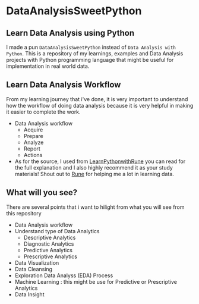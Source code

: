 # DataAnalysisSweetPython
## Learn Data Analysis using Python
I made a pun ```DataAnalysisSweetPython``` instead of ```Data Analysis with Python```. This is a repository of my learnings, examples and Data Analysis projects with Python programming language that might be useful for implementation in real world data.

## Learn Data Analysis Workflow
From my learning journey that i've done, it is very important to understand how the workflow of doing data analysis because it is very helpful in making it easier to complete the work.
- Data Analysis workflow
  - Acquire
  - Prepare
  - Analyze
  - Report
  - Actions
- As for the source, I used from [LearnPythonwithRune](https://github.com/LearnPythonWithRune/DataScienceWithPython) you can read for the full explanation and I also highly recommend it as your study materials! Shout out to [Rune](https://github.com/LearnPythonWithRune/) for helping me a lot in learning data.

## What will you see?
There are several points that i want to hilight from what you will see from this repository
- Data Analysis workflow
- Understand type of Data Analytics
  - Descriptive Analytics
  - Diagnostic Analytics
  - Predictive Analytics
  - Prescriptive Analytics
- Data Visualization
- Data Cleansing
- Exploration Data Analyss (EDA) Process
- Machine Learning : this might be use for Predictive or Prescriptive Analytics
- Data Insight
